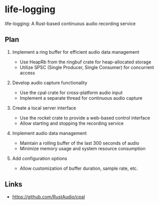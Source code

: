 # life-logging

life-logging: A Rust-based continuous audio recording service

## Plan

1. Implement a ring buffer for efficient audio data management
   - Use HeapRb from the ringbuf crate for heap-allocated storage
   - Utilize SPSC (Single Producer, Single Consumer) for concurrent access

2. Develop audio capture functionality
   - Use the cpal crate for cross-platform audio input
   - Implement a separate thread for continuous audio capture

3. Create a local server interface
   - Use the rocket crate to provide a web-based control interface
   - Allow starting and stopping the recording service

4. Implement audio data management
   - Maintain a rolling buffer of the last 300 seconds of audio
   - Minimize memory usage and system resource consumption

5. Add configuration options
   - Allow customization of buffer duration, sample rate, etc.

## Links

- https://github.com/RustAudio/cpal

